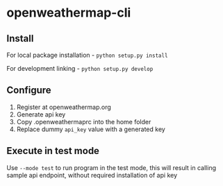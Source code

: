 # openweathermap-cli

## Install
For local package installation  - `python setup.py install`

For development linking - `python setup.py develop`

## Configure 
1. Register at openweathermap.org
1. Generate api key
1. Copy .openweathermaprc into the home folder
1. Replace dummy `api_key` value with a generated key

## Execute in test mode
Use `--mode test` to run program in the test mode, this will result in calling 
sample api endpoint, without required installation of api key  